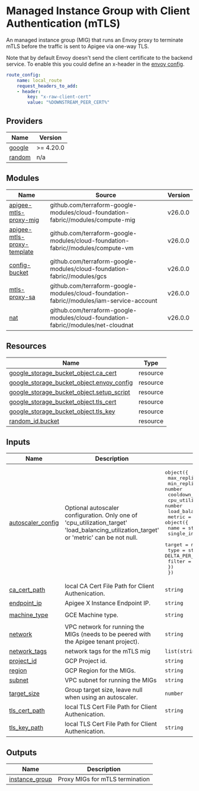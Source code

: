 # Managed Instance Group with Client Authentication (mTLS)

An managed instance group (MIG) that runs an Envoy proxy to terminate mTLS
before the traffic is sent to Apigee via one-way TLS.

Note that by default Envoy doesn't send the client certificate to the backend
service. To enable this you could define an x-header in the [envoy config](./envoy-config-template.yaml).

```yaml
route_config:
    name: local_route
    request_headers_to_add:
    - header:
        key: "x-raw-client-cert"
        value: "%DOWNSTREAM_PEER_CERT%"
```

<!-- BEGIN_TF_DOCS -->
## Providers

| Name | Version |
|------|---------|
| <a name="provider_google"></a> [google](#provider\_google) | >= 4.20.0 |
| <a name="provider_random"></a> [random](#provider\_random) | n/a |

## Modules

| Name | Source | Version |
|------|--------|---------|
| <a name="module_apigee-mtls-proxy-mig"></a> [apigee-mtls-proxy-mig](#module\_apigee-mtls-proxy-mig) | github.com/terraform-google-modules/cloud-foundation-fabric//modules/compute-mig | v26.0.0 |
| <a name="module_apigee-mtls-proxy-template"></a> [apigee-mtls-proxy-template](#module\_apigee-mtls-proxy-template) | github.com/terraform-google-modules/cloud-foundation-fabric//modules/compute-vm | v26.0.0 |
| <a name="module_config-bucket"></a> [config-bucket](#module\_config-bucket) | github.com/terraform-google-modules/cloud-foundation-fabric//modules/gcs | v26.0.0 |
| <a name="module_mtls-proxy-sa"></a> [mtls-proxy-sa](#module\_mtls-proxy-sa) | github.com/terraform-google-modules/cloud-foundation-fabric//modules/iam-service-account | v26.0.0 |
| <a name="module_nat"></a> [nat](#module\_nat) | github.com/terraform-google-modules/cloud-foundation-fabric//modules/net-cloudnat | v26.0.0 |

## Resources

| Name | Type |
|------|------|
| [google_storage_bucket_object.ca_cert](https://registry.terraform.io/providers/hashicorp/google/latest/docs/resources/storage_bucket_object) | resource |
| [google_storage_bucket_object.envoy_config](https://registry.terraform.io/providers/hashicorp/google/latest/docs/resources/storage_bucket_object) | resource |
| [google_storage_bucket_object.setup_script](https://registry.terraform.io/providers/hashicorp/google/latest/docs/resources/storage_bucket_object) | resource |
| [google_storage_bucket_object.tls_cert](https://registry.terraform.io/providers/hashicorp/google/latest/docs/resources/storage_bucket_object) | resource |
| [google_storage_bucket_object.tls_key](https://registry.terraform.io/providers/hashicorp/google/latest/docs/resources/storage_bucket_object) | resource |
| [random_id.bucket](https://registry.terraform.io/providers/hashicorp/random/latest/docs/resources/id) | resource |

## Inputs

| Name | Description | Type | Default | Required |
|------|-------------|------|---------|:--------:|
| <a name="input_autoscaler_config"></a> [autoscaler\_config](#input\_autoscaler\_config) | Optional autoscaler configuration. Only one of 'cpu\_utilization\_target' 'load\_balancing\_utilization\_target' or 'metric' can be not null. | <pre>object({<br>    max_replicas                      = number<br>    min_replicas                      = number<br>    cooldown_period                   = number<br>    cpu_utilization_target            = number<br>    load_balancing_utilization_target = number<br>    metric = object({<br>      name                       = string<br>      single_instance_assignment = number<br>      target                     = number<br>      type                       = string # GAUGE, DELTA_PER_SECOND, DELTA_PER_MINUTE<br>      filter                     = string<br>    })<br>  })</pre> | `null` | no |
| <a name="input_ca_cert_path"></a> [ca\_cert\_path](#input\_ca\_cert\_path) | local CA Cert File Path for Client Authenication. | `string` | n/a | yes |
| <a name="input_endpoint_ip"></a> [endpoint\_ip](#input\_endpoint\_ip) | Apigee X Instance Endpoint IP. | `string` | n/a | yes |
| <a name="input_machine_type"></a> [machine\_type](#input\_machine\_type) | GCE Machine type. | `string` | `"e2-small"` | no |
| <a name="input_network"></a> [network](#input\_network) | VPC network for running the MIGs (needs to be peered with the Apigee tenant project). | `string` | n/a | yes |
| <a name="input_network_tags"></a> [network\_tags](#input\_network\_tags) | network tags for the mTLS mig | `list(string)` | n/a | yes |
| <a name="input_project_id"></a> [project\_id](#input\_project\_id) | GCP Project id. | `string` | n/a | yes |
| <a name="input_region"></a> [region](#input\_region) | GCP Region for the MIGs. | `string` | n/a | yes |
| <a name="input_subnet"></a> [subnet](#input\_subnet) | VPC subnet for running the MIGs | `string` | n/a | yes |
| <a name="input_target_size"></a> [target\_size](#input\_target\_size) | Group target size, leave null when using an autoscaler. | `number` | `2` | no |
| <a name="input_tls_cert_path"></a> [tls\_cert\_path](#input\_tls\_cert\_path) | local TLS Cert File Path for Client Authenication. | `string` | n/a | yes |
| <a name="input_tls_key_path"></a> [tls\_key\_path](#input\_tls\_key\_path) | local TLS Cert File Path for Client Authenication. | `string` | n/a | yes |

## Outputs

| Name | Description |
|------|-------------|
| <a name="output_instance_group"></a> [instance\_group](#output\_instance\_group) | Proxy MIGs for mTLS termination |
<!-- END_TF_DOCS -->
